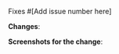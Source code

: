 Fixes #[Add issue number here] <!-- If you are fixing an issue, provide the issue number -->

**Changes**: 
<!-- Provide a small description of the changes made in your Pull Request -->

**Screenshots for the change**: 
<!-- If you are making some changes, it is a good idea to share screenshots or links -->
